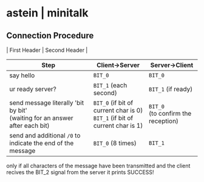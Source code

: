 # astein | minitalk

## Connection Procedure


| First Header  | Second Header |

| Step																				| Client->Server					 				| Server->Client					|
| ------------- 																	| ------------- 					 				| -------------  					|
| say hello																			| ```BIT_0```						 		 				| ```BIT_0``` 							|
| ur ready server?																	| ```BIT_1``` (each second)				 				| ```BIT_1``` (if ready) 					|
| send message literally 'bit by bit'<br /> (waiting for an answer after each bit)	| ```BIT_0``` (if bit of current char is 0)<br />```BIT_1``` (if bit of current char is 1)	 		| ```BIT_0```<br />(to confirm the reception)	|
| send and additional ```/0``` to indicate the end of the message	| ```BIT_0``` (8 times)| ```BIT_1```								|

only if all characters of the message have been transmitted and the client recives the BIT_2 signal from the server it prints SUCCESS!